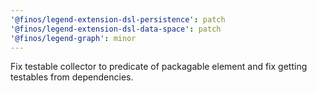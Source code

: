 ```yaml
---
'@finos/legend-extension-dsl-persistence': patch
'@finos/legend-extension-dsl-data-space': patch
'@finos/legend-graph': minor
---
```


Fix testable collector to predicate of packagable element and fix getting testables from dependencies.
